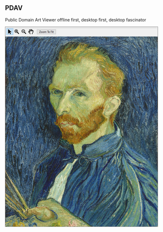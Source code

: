 ## PDAV

Public Domain Art Viewer
offline first, desktop first, desktop fascinator

![PDAV Screenshot](./img/pdav_mouseover.JPG)
